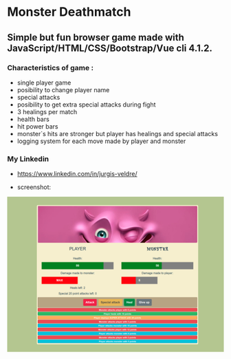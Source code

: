 # Monster Deathmatch 

## Simple but fun browser game made with JavaScript/HTML/CSS/Bootstrap/Vue cli 4.1.2.


### Characteristics of game :

- single player game
- posibility to change player name
- special attacks
- posibility to get extra special attacks during fight
- 3 healings per match
- health bars
- hit power bars
- monster`s hits are stronger but player has healings and special attacks
- logging system for each move made by player and monster

### My Linkedin
- https://www.linkedin.com/in/jurgis-veldre/

- screenshot:

![Posts wall](gameplay.png)